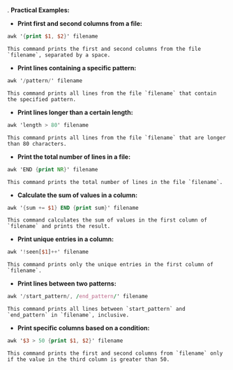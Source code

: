 .  **Practical Examples:**

-   **Print first and second columns from a file:**

```awk
awk '{print $1, $2}' filename
```	
    This command prints the first and second columns from the file `filename`, separated by a space.
    
- **Print lines containing a specific pattern:**
    
```awk
awk '/pattern/' filename
```
    This command prints all lines from the file `filename` that contain the specified pattern.
    
- **Print lines longer than a certain length:**
```awk
awk 'length > 80' filename
```
    This command prints all lines from the file `filename` that are longer than 80 characters.
    
- **Print the total number of lines in a file:**
    
```awk
awk 'END {print NR}' filename
```
    This command prints the total number of lines in the file `filename`.
    
- **Calculate the sum of values in a column:**
    
```awk
awk '{sum += $1} END {print sum}' filename
``` 
    This command calculates the sum of values in the first column of `filename` and prints the result.
    
- **Print unique entries in a column:**
    
```awk
awk '!seen[$1]++' filename
``` 
    This command prints only the unique entries in the first column of `filename`.
    
- **Print lines between two patterns:**
    
```awk
awk '/start_pattern/, /end_pattern/' filename
``` 
    This command prints all lines between `start_pattern` and `end_pattern` in `filename`, inclusive.
    
- **Print specific columns based on a condition:**
    
```awk
awk '$3 > 50 {print $1, $2}' filename
``` 
    This command prints the first and second columns from `filename` only if the value in the third column is greater than 50.
